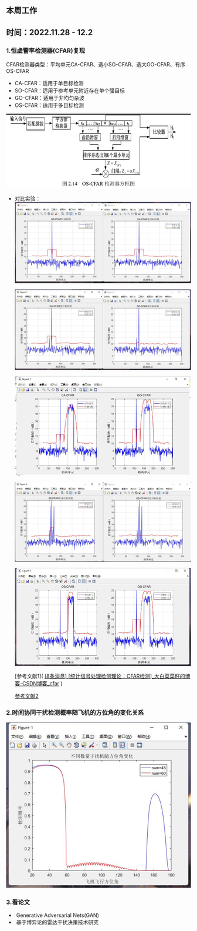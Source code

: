 ## 本周工作

## 时间：2022.11.28 - 12.2

### 1.恒虚警率检测器(CFAR)复现

CFAR检测器类型：平均单元CA-CFAR、选小SO-CFAR、选大GO-CFAR、有序OS-CFAR

* CA-CFAR：适用于单目标检测
* SO-CFAR：适用于参考单元附近存在单个强目标
* GO-CFAR：适用于非均匀杂波
* OS-CFAR：适用于多目标检测

![](1.jpg)

* 对比实验：![](2.jpg)

  ![](3.jpg)

  ![](4.jpg)

  ![](5.jpg)

  ![](6.jpg)

  [参考文献1]( [(8条消息) [统计信号处理检测理论：CFAR检测]_大白菜菜籽的博客-CSDN博客_cfar](https://blog.csdn.net/weixin_42686221/article/details/124915956) )

  [参考文献2](https://github.com/flappyimi/Radar-Basic-Algorithm/blob/master/EchoProcess/CFAR.m)

### 2.时间协同干扰检测概率随飞机的方位角的变化关系

  ![](7.jpg)

  

### 3.看论文

* ​	Generative Adversarial Nets(GAN) 
* ​    基于博弈论的雷达干扰决策技术研究

  








